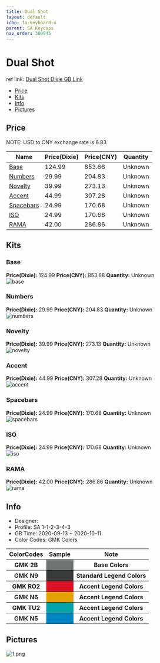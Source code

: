 ```yaml
---
title: Dual Shot 
layout: default
icon: fa-keyboard-o
parent: SA Keycaps
nav_order: 300945
---
```


# Dual Shot 

ref link: [Dual Shot Dixie GB Link](https://dixiemech.com/sadualshot)  
* [Price](#price)  
* [Kits](#kits)  
* [Info](#info)  
* [Pictures](#pictures)  


## Price  

NOTE: USD to CNY exchange rate is 6.83

| Name          | Price(Dixie)    |  Price(CNY) | Quantity |
| ------------- | ------------ |  ---------- | -------- |
|[Base](#base)|124.99|853.68|Unknown|
|[Numbers](#numbers)|29.99|204.83|Unknown|
|[Novelty](#novelty)|39.99|273.13|Unknown|
|[Accent](#accent)|44.99|307.28|Unknown|
|[Spacebars](#spacebars)|24.99|170.68|Unknown|
|[ISO](#iso)|24.99|170.68|Unknown|
|[RAMA](#rama)|42.00|286.86|Unknown|


## Kits  
### Base  
**Price(Dixie):** 124.99    **Price(CNY):** 853.68    **Quantity:** Unknown  
<img src="{{ 'assets/images/sa-keycaps/dualshot/kits_pics/base.png' | relative_url }}" alt="base" class="image featured">

### Numbers  
**Price(Dixie):** 29.99    **Price(CNY):** 204.83    **Quantity:** Unknown  
<img src="{{ 'assets/images/sa-keycaps/dualshot/kits_pics/numbers.png' | relative_url }}" alt="numbers" class="image featured">

### Novelty  
**Price(Dixie):** 39.99    **Price(CNY):** 273.13    **Quantity:** Unknown  
<img src="{{ 'assets/images/sa-keycaps/dualshot/kits_pics/novelty.png' | relative_url }}" alt="novelty" class="image featured">

### Accent  
**Price(Dixie):** 44.99    **Price(CNY):** 307.28    **Quantity:** Unknown  
<img src="{{ 'assets/images/sa-keycaps/dualshot/kits_pics/accent.png' | relative_url }}" alt="accent" class="image featured">

### Spacebars  
**Price(Dixie):** 24.99    **Price(CNY):** 170.68    **Quantity:** Unknown  
<img src="{{ 'assets/images/sa-keycaps/dualshot/kits_pics/spacebars.png' | relative_url }}" alt="spacebars" class="image featured">

### ISO  
**Price(Dixie):** 24.99    **Price(CNY):** 170.68    **Quantity:** Unknown  
<img src="{{ 'assets/images/sa-keycaps/dualshot/kits_pics/iso.png' | relative_url }}" alt="iso" class="image featured">

### RAMA  
**Price(Dixie):** 42.00    **Price(CNY):** 286.86    **Quantity:** Unknown  
<img src="{{ 'assets/images/sa-keycaps/dualshot/kits_pics/rama.png' | relative_url }}" alt="rama" class="image featured">


## Info  
* Designer:   
* Profile: SA 1-1-2-3-4-3  
* GB Time: 2020-09-13 ~ 2020-10-11  
* Color Codes: GMK Colors  

<table style="width:100%">
  <tr>
    <th>ColorCodes</th>
    <th>Sample</th>
    <th>Note</th>
  </tr>
  <tr>
    <th>GMK 2B</th>
    <th style="background-color: #727474;">&#160;</th>
    <th>Base Colors</th>
  </tr>
  <tr>
    <th>GMK N9</th>
    <th style="background-color: #393b3b;">&#160;</th>
    <th>Standard Legend Colors</th>
  </tr>
  <tr>
    <th>GMK RO2</th>
    <th style="background-color: #dd1126;">&#160;</th>
    <th>Accent Legend Colors</th>
  </tr>
  <tr>
    <th>GMK N6</th>
    <th style="background-color: #e5a100;">&#160;</th>
    <th>Accent Legend Colors</th>
  </tr>
  <tr>
    <th>GMK TU2</th>
    <th style="background-color: #00a4a9;">&#160;</th>
    <th>Accent Legend Colors</th>
  </tr>
  <tr>
    <th>GMK N5</th>
    <th style="background-color: #0084c2;">&#160;</th>
    <th>Accent Legend Colors</th>
  </tr>
</table>


## Pictures  
<img src="{{ 'assets/images/sa-keycaps/dualshot/rendering_pics/1.png' | relative_url }}" alt="1.png" class="image featured">
